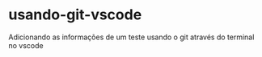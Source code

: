 # usando-git-vscode
Adicionando as informações de um teste usando o git através do terminal no vscode
